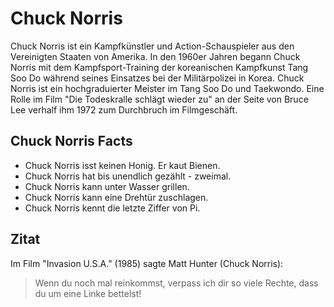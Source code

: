 # Chuck Norris

Chuck Norris ist ein Kampfkünstler und Action-Schauspieler aus den Vereinigten Staaten von Amerika. In den 1960er Jahren begann Chuck Norris mit dem Kampfsport-Training der koreanischen Kampfkunst Tang Soo Do während seines Einsatzes bei der Militärpolizei in Korea. Chuck Norris ist ein hochgraduierter Meister im Tang Soo Do und Taekwondo. Eine Rolle im Film "Die Todeskralle schlägt wieder zu" an der Seite von Bruce Lee verhalf ihm 1972 zum Durchbruch im Filmgeschäft.

## Chuck Norris Facts

* Chuck Norris isst keinen Honig. Er kaut Bienen.
* Chuck Norris hat bis unendlich gezählt - zweimal.
* Chuck Norris kann unter Wasser grillen.
* Chuck Norris kann eine Drehtür zuschlagen.
* Chuck Norris kennt die letzte Ziffer von Pi.

## Zitat

Im Film "Invasion U.S.A." (1985) sagte Matt Hunter (Chuck Norris):
> Wenn du noch mal reinkommst, verpass ich dir so viele Rechte, dass du um eine Linke bettelst!
